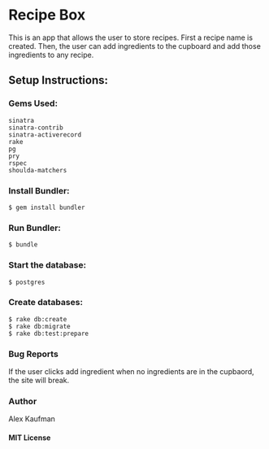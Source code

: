 # Recipe Box
This is an app that allows the user to store recipes.  First a recipe name is created.  Then, the user can add ingredients to the cupboard and add those ingredients to any recipe.
## Setup Instructions:
### Gems Used:
```
sinatra
sinatra-contrib
sinatra-activerecord
rake
pg
pry
rspec
shoulda-matchers
```
### Install Bundler:
```
$ gem install bundler
```
### Run Bundler:
```
$ bundle
```
### Start the database:
```
$ postgres
```
### Create databases:
```
$ rake db:create
$ rake db:migrate
$ rake db:test:prepare
```
### Bug Reports
If the user clicks add ingredient when no ingredients are in the cupbaord, the site will break.
### Author
Alex Kaufman
#### MIT License
